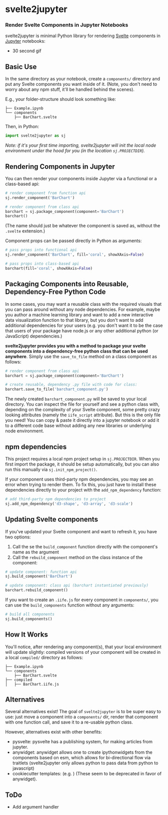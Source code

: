 # svelte2jupyter

### Render Svelte Components in Jupyter Notebooks

svelte2jupyter is minimal Python library for rendering [Svelte](https://svelte.dev/) components in [Jupyter](https://jupyter.org/) notebooks:

- 30 second gif

## Basic Use

In the same directory as your notebook, create a `components/` directory and put any Svelte components you want inside of it. (Note, you don't need to worry about any npm stuff, it'll be handled behind the scenes).

E.g., your folder-structure should look something like:

```
├── Example.ipynb
└── components
    ├── BarChart.svelte
```

Then, in Python:

```py
import svelte2jupyter as sj
```

_Note: if it's your first time importing, svelte2jupyter will init the local node environment under the hood for you (in the location `sj.PROJECTDIR`)._

## Rendering Components in Jupyter

You can then render your components inside Jupyter via a functional or a class-based api:

```py
# render component from function api
sj.render_component('BarChart')

# render component from class api
barchart = sj.package_component(component='BarChart')
barchart()
```

(The name should just be whatever the component is saved as, without the `.svelte` extension.)

Component props can be passed directly in Python as arguments:

```py
# pass props into functional api
sj.render_component('BarChart', fill='coral', showXAxis=False)

# pass props into class-based api
barchart(fill='coral', showXAxis=False)
```


## Packaging Components into Reusable, Dependency-Free Python Code

In some cases, you may want a reusable class with the required visuals that you can pass around without any node dependencies. For example, maybe you author a machine learning library and want to add a new interactive data visualization function to that library, but you don't want to add additional dependencies for your users (e.g. you don't want it to be the case that users of your package have node.js or any other additional python (or JavaScript) dependencies.)

**svelte2jupyter provides you with a method to package your svelte components into a dependency-free python class that can be used anywhere**. Simply use the `save_to_file` method on a class component as follows:

```py
# render component from class api
barchart = sj.package_component(component='BarChart')

# create reusable, dependency .py file with code for class:
barchart.save_to_file('barchart_component.py')
```

The newly created `barchart_component.py` will be saved to your local directory. You can inspect the file for yourself and see a python class with, depending on the complexity of your Svelte component, some pretty crazy looking attributes (namely the `iife_script` attribute). But this is the only file you need! You can copy & paste it directly into a jupyter notebook or add it to a different code base without adding any new libraries or underlying node environment.


## npm dependencies

This project requires a local npm project setup in `sj.PROJECTDIR`. When you first import the package, it should be setup automatically, but you can also run this manually via `sj.init_npm_project()`.

If your component uses third-party npm dependencies, you may see an error when trying to render them. To fix this, you just have to install these dependencies directly to your project with the `add_npm_dependency` function:

```py
# add third-party npm dependencies to project
sj.add_npm_dependency('d3-shape', 'd3-array', 'd3-scale')
```

## Updating Svelte components

If you've updated your Svelte component and want to refresh it, you have two options:

1. Call the se the `build_component` function directly with the component's name as the argument
2. Call the `rebuild_component` method on the class instance of the component:

```py
# update component: function api
sj.build_component('BarChart')

# update component: class api (barchart instantiated previously)
barchart.rebuild_component()
```

If you want to create an `.iife.js` for every component in `components/`, you can use the `build_components` function without any arguments:

```py
# build all components
sj.build_components()
```

## How It Works

You'll notice, after rendering any component(s), that your local environment will update slightly: compiled versions of your component will be created in a local `compiled/` directory as follows:

```
├── Example.ipynb
└── components
    ├── BarChart.svelte
├── compiled
│   ├── BarChart.iife.js
```

## Alternatives

Several alternatives exist! The goal of `svelte2jupyter` is to be super easy to use: just move a component into a `components/` dir, render that component with one function call, and save it to a re-usable python class. 

However, alternatives exist with other benefits:

- pysvelte: pysvelte has a publishing system, for making articles from jupyter.
- anywidget: anywidget allows one to create ipythonwidgets from the components based on esm, which allows for bi-directional flow via traitlets (svelte2jupyter only allows python to pass data from python to javascript)
- cookiecutter templates: (e.g. ) (These seem to be deprecated in favor of anywidget).

## ToDo

- Add argument handler
